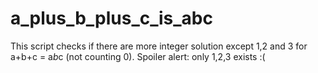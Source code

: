 # a_plus_b_plus_c_is_abc
This script checks if there are more integer solution except 1,2 and 3 for a+b+c = a*b*c (not counting 0). Spoiler alert: only 1,2,3 exists :(
